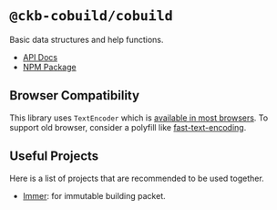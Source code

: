 # `@ckb-cobuild/cobuild`

Basic data structures and help functions.

- [API Docs](https://ckb-cobuild-docs.vercel.app/api/index.html#md:ckb-cobuildcobuild)
- [NPM Package](https://www.npmjs.com/package/@ckb-cobuild/cobuild)

## Browser Compatibility

This library uses `TextEncoder` which is [available in most browsers](https://caniuse.com/textencoder). To support old browser, consider a polyfill like [fast-text-encoding](https://github.com/samthor/fast-text-encoding).

## Useful Projects

Here is a list of projects that are recommended to be used together.

- [Immer](https://immerjs.github.io/immer/): for immutable building packet.
